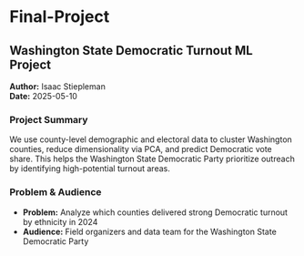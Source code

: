 # Final-Project

## Washington State Democratic Turnout ML Project

**Author:** Isaac Stiepleman  
**Date:** 2025-05-10  

### Project Summary  
We use county-level demographic and electoral data to cluster Washington counties, reduce dimensionality via PCA, and predict Democratic vote share. This helps the Washington State Democratic Party prioritize outreach by identifying high-potential turnout areas.

### Problem & Audience  
- **Problem:** Analyze which counties delivered strong Democratic turnout by ethnicity in 2024
- **Audience:** Field organizers and data team for the Washington State Democratic Party

